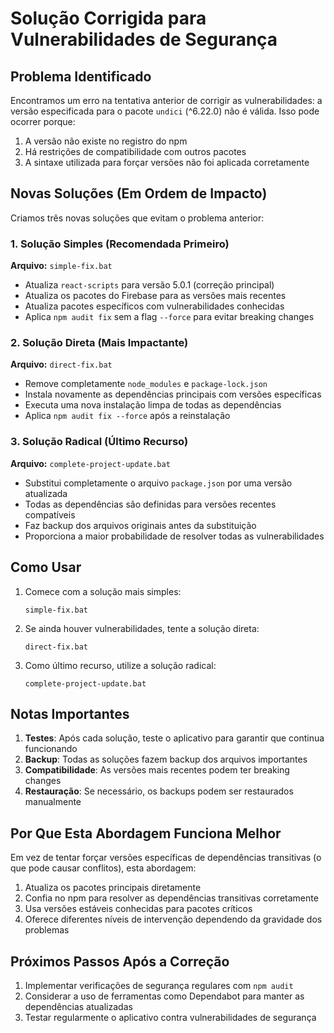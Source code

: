 # Solução Corrigida para Vulnerabilidades de Segurança

## Problema Identificado

Encontramos um erro na tentativa anterior de corrigir as vulnerabilidades: a versão especificada para o pacote `undici` (^6.22.0) não é válida. Isso pode ocorrer porque:

1. A versão não existe no registro do npm
2. Há restrições de compatibilidade com outros pacotes
3. A sintaxe utilizada para forçar versões não foi aplicada corretamente

## Novas Soluções (Em Ordem de Impacto)

Criamos três novas soluções que evitam o problema anterior:

### 1. Solução Simples (Recomendada Primeiro)
**Arquivo:** `simple-fix.bat`

- Atualiza `react-scripts` para versão 5.0.1 (correção principal)
- Atualiza os pacotes do Firebase para as versões mais recentes
- Atualiza pacotes específicos com vulnerabilidades conhecidas
- Aplica `npm audit fix` sem a flag `--force` para evitar breaking changes

### 2. Solução Direta (Mais Impactante)
**Arquivo:** `direct-fix.bat`

- Remove completamente `node_modules` e `package-lock.json`
- Instala novamente as dependências principais com versões específicas
- Executa uma nova instalação limpa de todas as dependências
- Aplica `npm audit fix --force` após a reinstalação

### 3. Solução Radical (Último Recurso)
**Arquivo:** `complete-project-update.bat`

- Substitui completamente o arquivo `package.json` por uma versão atualizada
- Todas as dependências são definidas para versões recentes compatíveis
- Faz backup dos arquivos originais antes da substituição
- Proporciona a maior probabilidade de resolver todas as vulnerabilidades

## Como Usar

1. Comece com a solução mais simples:
   ```
   simple-fix.bat
   ```

2. Se ainda houver vulnerabilidades, tente a solução direta:
   ```
   direct-fix.bat
   ```

3. Como último recurso, utilize a solução radical:
   ```
   complete-project-update.bat
   ```

## Notas Importantes

1. **Testes**: Após cada solução, teste o aplicativo para garantir que continua funcionando
2. **Backup**: Todas as soluções fazem backup dos arquivos importantes
3. **Compatibilidade**: As versões mais recentes podem ter breaking changes
4. **Restauração**: Se necessário, os backups podem ser restaurados manualmente

## Por Que Esta Abordagem Funciona Melhor

Em vez de tentar forçar versões específicas de dependências transitivas (o que pode causar conflitos), esta abordagem:

1. Atualiza os pacotes principais diretamente
2. Confia no npm para resolver as dependências transitivas corretamente
3. Usa versões estáveis conhecidas para pacotes críticos
4. Oferece diferentes níveis de intervenção dependendo da gravidade dos problemas

## Próximos Passos Após a Correção

1. Implementar verificações de segurança regulares com `npm audit`
2. Considerar a uso de ferramentas como Dependabot para manter as dependências atualizadas
3. Testar regularmente o aplicativo contra vulnerabilidades de segurança
